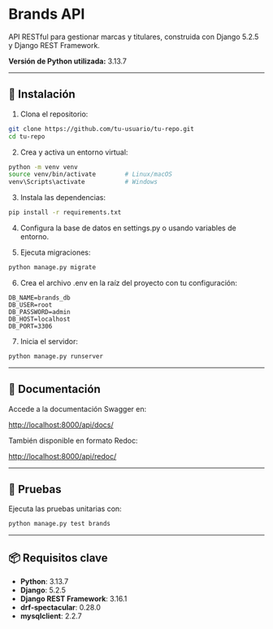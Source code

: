 # Brands API

API RESTful para gestionar marcas y titulares, construida con Django 5.2.5 y Django REST Framework.

**Versión de Python utilizada:** 3.13.7

---

## 🚀 Instalación

1. Clona el repositorio:

```bash
git clone https://github.com/tu-usuario/tu-repo.git
cd tu-repo
```
2. Crea y activa un entorno virtual:

```bash
python -m venv venv
source venv/bin/activate        # Linux/macOS
venv\Scripts\activate           # Windows
```
3. Instala las dependencias:

```bash
pip install -r requirements.txt
```
4. Configura la base de datos en settings.py o usando variables de entorno.

5. Ejecuta migraciones:

```bash
python manage.py migrate
```
6. Crea el archivo .env en la raíz del proyecto con tu configuración:
```env
DB_NAME=brands_db
DB_USER=root
DB_PASSWORD=admin
DB_HOST=localhost
DB_PORT=3306
```
7. Inicia el servidor:
```bash
python manage.py runserver
```

---

## 📘 Documentación

Accede a la documentación Swagger en:

[http://localhost:8000/api/docs/](http://localhost:8000/api/docs/)

También disponible en formato Redoc:

[http://localhost:8000/api/redoc/](http://localhost:8000/api/redoc/)

---

## 🧪 Pruebas

Ejecuta las pruebas unitarias con:

```bash
python manage.py test brands
```

---

## 📦 Requisitos clave

- **Python**: 3.13.7  
- **Django**: 5.2.5  
- **Django REST Framework**: 3.16.1  
- **drf-spectacular**: 0.28.0  
- **mysqlclient**: 2.2.7
